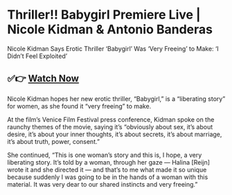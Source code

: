 # Thriller!! Babygirl Premiere Live | Nicole Kidman & Antonio Banderas


Nicole Kidman Says Erotic Thriller ‘Babygirl’ Was ‘Very Freeing’ to Make: ‘I Didn’t Feel Exploited’

## ✅👉 [Watch Now](https://parade.today/noticias/thriller-babygirl-premiere-live-nicole-kidman-antonio-banderas/)

Nicole Kidman hopes her new erotic thriller, “Babygirl,” is a “liberating story” for women, as she found it “very freeing” to make.

At the film’s Venice Film Festival press conference, Kidman spoke on the raunchy themes of the movie, saying it’s “obviously about sex, it’s about desire, it’s about your inner thoughts, it’s about secrets, it’s about marriage, it’s about truth, power, consent.”

She continued, “This is one woman’s story and this is, I hope, a very liberating story. It’s told by a woman, through her gaze — Halina [Reijn] wrote it and she directed it — and that’s to me what made it so unique because suddenly I was going to be in the hands of a woman with this material. It was very dear to our shared instincts and very freeing.”

